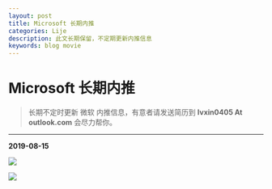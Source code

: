 ```yaml
---
layout: post
title: Microsoft 长期内推
categories: Lije
description: 此文长期保留，不定期更新内推信息
keywords: blog movie
---
```


# Microsoft 长期内推

> 长期不定时更新 微软 内推信息，有意者请发送简历到 **lvxin0405 At outlook.com** 
> 会尽力帮你。

------------------------------------------------------------------------------------------

**2019-08-15**

![](https://res.cloudinary.com/lvxiaoxin96/image/upload/v1565879520/1.png)

![](https://res.cloudinary.com/lvxiaoxin96/image/upload/v1565879526/2.png)

